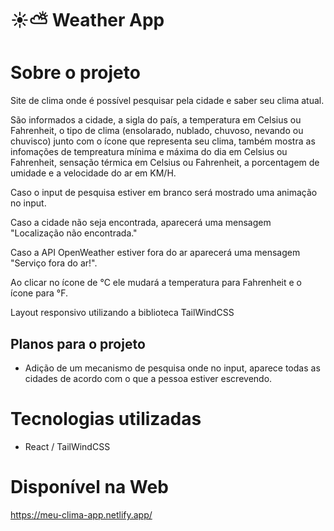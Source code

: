 # ☀⛅ Weather App

# Sobre o projeto

Site de clima onde é possível pesquisar pela cidade e saber seu clima atual.

São informados a cidade, a sigla do país, a temperatura em Celsius ou Fahrenheit, o tipo de clima (ensolarado, nublado, chuvoso, nevando ou chuvisco) junto com o ícone que representa seu clima, também mostra as infomações de tempreatura mínima e máxima do dia em Celsius ou Fahrenheit, sensação térmica em Celsius ou Fahrenheit, a porcentagem de umidade e a velocidade do ar em KM/H.

Caso o input de pesquisa estiver em branco será mostrado uma animação no input.

Caso a cidade não seja encontrada, aparecerá uma mensagem "Localização não encontrada."

Caso a API OpenWeather estiver fora do ar aparecerá uma mensagem "Serviço fora do ar!".

Ao clicar no ícone de °C ele mudará a temperatura para Fahrenheit e o ícone para °F.

Layout responsivo utilizando a biblioteca TailWindCSS

## Planos para o projeto

- Adição de um mecanismo de pesquisa onde no input, aparece todas as cidades de acordo com o que a pessoa estiver escrevendo.

# Tecnologias utilizadas
- React / TailWindCSS

# Disponível na Web
https://meu-clima-app.netlify.app/
